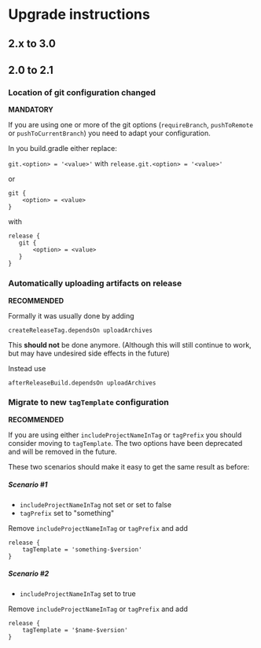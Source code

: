 # Upgrade instructions

## 2.x to 3.0



## 2.0 to 2.1

### Location of git configuration changed

**MANDATORY**

If you are using one or more of the git options (```requireBranch```, ```pushToRemote``` or ```pushToCurrentBranch```) you need to adapt your configuration.

In you build.gradle either replace:

```git.<option> = '<value>'``` with ```release.git.<option> = '<value>'```

or

```
git {
    <option> = <value>
}
```

with

```
release {
   git {
       <option> = <value>
   }
}
```

### Automatically uploading artifacts on release

**RECOMMENDED**

Formally it was usually done by adding

```
createReleaseTag.dependsOn uploadArchives
```

This **should not** be done anymore. (Although this will still continue to work, but may have undesired side effects in the future)

Instead use

```
afterReleaseBuild.dependsOn uploadArchives
```

### Migrate to new ``tagTemplate`` configuration

**RECOMMENDED**

If you are using either ``includeProjectNameInTag`` or ``tagPrefix`` you should consider moving to ``tagTemplate``. The two options have been deprecated and will be removed in the future.

These two scenarios should make it easy to get the same result as before:

##### Scenario #1

* ``includeProjectNameInTag`` not set or set to false
* ``tagPrefix`` set to "something"

Remove ``includeProjectNameInTag`` or ``tagPrefix`` and add
```
release {
    tagTemplate = 'something-$version'
}
```

##### Scenario #2

* ``includeProjectNameInTag`` set to true

Remove ``includeProjectNameInTag`` or ``tagPrefix`` and add

```
release {
    tagTemplate = '$name-$version'
}
```


